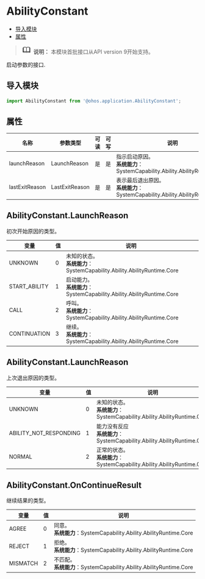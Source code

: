 # AbilityConstant

- [导入模块](#导入模块)
- [属性](#属性)


> ![icon-note.gif](public_sys-resources/icon-note.gif) **说明：**
> 本模块首批接口从API version 9开始支持。


启动参数的接口.


## 导入模块

  
```js
import AbilityConstant from '@ohos.application.AbilityConstant';
```


## 属性

| 名称 | 参数类型 | 可读 | 可写 | 说明 | 
| -------- | -------- | -------- | -------- | -------- |
| launchReason | LaunchReason| 是 | 是 | 指示启动原因。<br/>**系统能力**：SystemCapability.Ability.AbilityRuntime.Core | 
| lastExitReason | LastExitReason | 是 | 是 | 表示最后退出原因。<br/>**系统能力**：SystemCapability.Ability.AbilityRuntime.Core | 

## AbilityConstant.LaunchReason

初次开始原因的类型。

| 变量                          | 值   | 说明                                                         |
| ----------------------------- | ---- | ------------------------------------------------------------ |
| UNKNOWN          | 0    | 未知的状态。<br/>**系统能力**：SystemCapability.Ability.AbilityRuntime.Core |
| START_ABILITY          | 1    | 启动能力。<br/>**系统能力**：SystemCapability.Ability.AbilityRuntime.Core |
| CALL | 2    | 呼叫。<br/>**系统能力**：SystemCapability.Ability.AbilityRuntime.Core |
| CONTINUATION           | 3    | 继续。<br/>**系统能力**：SystemCapability.Ability.AbilityRuntime.Core |


## AbilityConstant.LaunchReason

上次退出原因的类型。

| 变量                          | 值   | 说明                                                         |
| ----------------------------- | ---- | ------------------------------------------------------------ |
| UNKNOWN          | 0    | 未知的状态。<br/>**系统能力**：SystemCapability.Ability.AbilityRuntime.Core |
| ABILITY_NOT_RESPONDING          | 1    | 能力没有反应<br/>**系统能力**：SystemCapability.Ability.AbilityRuntime.Core |
| NORMAL | 2    | 正常的状态。<br/>**系统能力**：SystemCapability.Ability.AbilityRuntime.Core |


## AbilityConstant.OnContinueResult 

继续结果的类型。

| 变量                          | 值   | 说明                                                         |
| ----------------------------- | ---- | ------------------------------------------------------------ |
| AGREE           | 0    | 同意。<br/>**系统能力**：SystemCapability.Ability.AbilityRuntime.Core |
| REJECT           | 1    | 拒绝。<br/>**系统能力**：SystemCapability.Ability.AbilityRuntime.Core |
| MISMATCH  | 2    | 不匹配。<br/>**系统能力**：SystemCapability.Ability.AbilityRuntime.Core |
